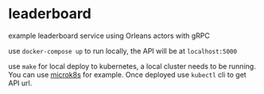 # leaderboard
example leaderboard service using Orleans actors with gRPC

use `docker-compose up` to run locally, the API will be at `localhost:5000`


use `make` for local deploy to kubernetes, a local cluster needs to be running.
You can use [microk8s](https://microk8s.io/) for example.
Once deployed use `kubectl` cli to get API url.  